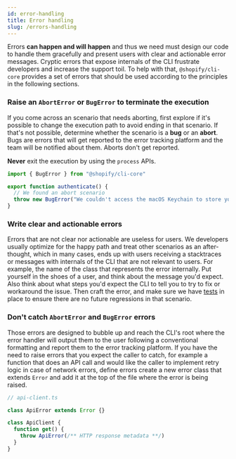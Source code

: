 ```yaml
---
id: error-handling
title: Error handling
slug: /errors-handling
---
```


Errors **can happen and will happen** and thus we need must design our code to handle them gracefully and present users with clear and actionable error messages.
Cryptic errors that expose internals of the CLI frustrate developers and increase the support toil.
To help with that,
`@shopify/cli-core` provides a set of errors that should be used according to the principles in the following sections.

### Raise an `AbortError` or `BugError` to terminate the execution

If you come across an scenario that needs aborting,
first explore if it's possible to change the execution path to avoid ending in that scenario.
If that's not possible, determine whether the scenario is a **bug** or an **abort**.
Bugs are errors that will get reported to the error tracking platform and the team will be notified about them.
Aborts don't get reported.

**Never** exit the execution by using the `process` APIs.

```ts
import { BugError } from "@shopify/cli-core"

export function authenticate() {
  // We found an abort scenario
  throw new BugError("We couldn't access the macOS Keychain to store your credentials.")
}
```

### Write clear and actionable errors

Errors that are not clear nor actionable are useless for users.
We developers usually optimize for the happy path and treat other scenarios as an after-thought,
which in many cases, ends up with users receiving a stacktraces or messages with internals of the CLI that are not relevant to users.
For example, the name of the class that represents the error internally.
Put yourself in the shoes of a user,
and think about the message you'd expect.
Also think about what steps you'd expect the CLI to tell you to try to fix or workaround the issue.
Then craft the error, and make sure we have [tests](/testing-strategy) in place to ensure there are no future regressions in that scenario.

### Don't catch `AbortError` and `BugError` errors

Those errors are designed to bubble up and reach the CLI's root where the error handler will output them to the user following a conventional formatting and report them to the error tracking platform.
If you have the need to raise errors that you expect the caller to catch,
for example a function that does an API call and would like the caller to implement retry logic in case of network errors,
define errors create a new error class that extends `Error` and add it at the top of the file where the error is being raised.

```ts
// api-client.ts

class ApiError extends Error {}

class ApiClient {
  function get() {
    throw ApiError(/** HTTP response metadata **/)
  }
}
```
